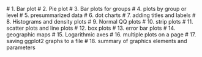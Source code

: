 

\# 1. Bar plot
\# 2. Pie plot
\# 3. Bar plots for groups
\# 4. plots by group or level
\# 5. presummarized data
\# 6. dot charts
\# 7. adding titles and labels
\# 8. Histograms and density plots
\# 9. Normal QQ plots
\# 10. strip plots
\# 11. scatter plots and line plots
\# 12. box plots
\# 13. error bar plots
\# 14. geographic maps
\# 15. Logarithmic axes
\# 16. multiple plots on a page
\# 17. saving ggplot2 graphs to a file
\# 18. summary of graphics elements and parameters
